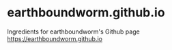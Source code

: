 # earthboundworm.github.io

Ingredients for earthboundworm's Github page https://earthboundworm.github.io
